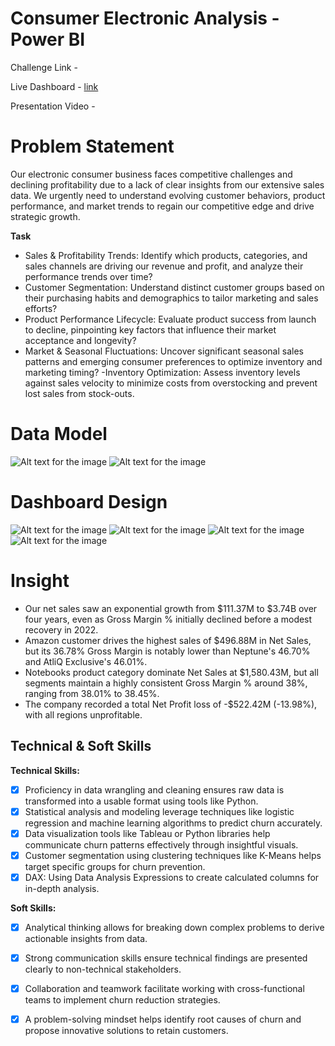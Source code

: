 # Consumer Electronic Analysis - Power BI

Challenge Link - 

Live Dashboard - [link](https://app.powerbi.com/view?r=eyJrIjoiZDA1M2M3NzctMzI4NC00ZDMwLTg4YWYtZWJmMDExOWQxNDEyIiwidCI6ImM2ZTU0OWIzLTVmNDUtNDAzMi1hYWU5LWQ0MjQ0ZGM1YjJjNCJ9)

Presentation Video - 

# Problem Statement
Our electronic consumer business faces competitive challenges and declining profitability due to a lack of clear insights from our extensive sales data. We urgently need to understand evolving customer behaviors, product performance, and market trends to regain our competitive edge and drive strategic growth.

**Task**
- Sales & Profitability Trends: Identify which products, categories, and sales channels are driving our revenue and profit, and analyze their performance trends over time?
- Customer Segmentation: Understand distinct customer groups based on their purchasing habits and demographics to tailor marketing and sales efforts?
- Product Performance Lifecycle: Evaluate product success from launch to decline, pinpointing key factors that influence their market acceptance and longevity?
- Market & Seasonal Fluctuations: Uncover significant seasonal sales patterns and emerging consumer preferences to optimize inventory and marketing timing?
-Inventory Optimization: Assess inventory levels against sales velocity to minimize costs from overstocking and prevent lost sales from stock-outs.

# Data Model
![Alt text for the image](https://github.com/Midoford/AtliQ-Consumer-Electronics-Analysis/blob/main/1.png)
![Alt text for the image](https://github.com/Midoford/AtliQ-Consumer-Electronics-Analysis/blob/main/2.png)

# Dashboard Design
![Alt text for the image](https://github.com/Midoford/AtliQ-Consumer-Electronics-Analysis/blob/main/3.png)
![Alt text for the image](https://github.com/Midoford/AtliQ-Consumer-Electronics-Analysis/blob/main/4.png)
![Alt text for the image](https://github.com/Midoford/AtliQ-Consumer-Electronics-Analysis/blob/main/5.png)
![Alt text for the image](https://github.com/Midoford/AtliQ-Consumer-Electronics-Analysis/blob/main/6.png)

# Insight
- Our net sales saw an exponential growth from $111.37M to $3.74B over four years, even as Gross Margin % initially declined before a modest recovery in 2022.
- Amazon customer drives the highest sales of $496.88M in Net Sales, but its 36.78% Gross Margin is notably lower than Neptune's 46.70% and AtliQ Exclusive's 46.01%.
- Notebooks product category dominate Net Sales at $1,580.43M, but all segments maintain a highly consistent Gross Margin % around 38%, ranging from 38.01% to 38.45%.
- The company recorded a total Net Profit loss of -$522.42M (-13.98%), with all regions unprofitable.

## Technical & Soft Skills
**Technical Skills:**
- [x] Proficiency in data wrangling and cleaning ensures raw data is transformed into a usable format using tools like Python.
- [x] Statistical analysis and modeling leverage techniques like logistic regression and machine learning algorithms to predict churn accurately.
- [x] Data visualization tools like Tableau or Python libraries help communicate churn patterns effectively through insightful visuals.
- [x] Customer segmentation using clustering techniques like K-Means helps target specific groups for churn prevention.
- [x] DAX: Using Data Analysis Expressions to create calculated columns for in-depth analysis.

**Soft Skills:**
- [x] Analytical thinking allows for breaking down complex problems to derive actionable insights from data.
- [x] Strong communication skills ensure technical findings are presented clearly to non-technical stakeholders.
- [x] Collaboration and teamwork facilitate working with cross-functional teams to implement churn reduction strategies.
- [x] A problem-solving mindset helps identify root causes of churn and propose innovative solutions to retain customers.





